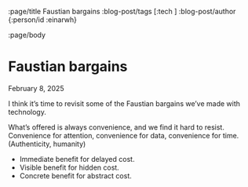 :page/title Faustian bargains
:blog-post/tags [:tech ]
:blog-post/author {:person/id :einarwh}

<!-- :blog-post/published #time/ldt "2014-12-27T00:00:00" -->

:page/body

# Faustian bargains

<p class="blog-post-date">February 8, 2025</p>

I think it’s time to revisit some of the Faustian bargains we’ve made with technology.

What’s offered is always convenience, and we find it hard to resist. Convenience for attention, convenience for data, convenience for time. (Authenticity, humanity)

- Immediate benefit for delayed cost.
- Visible benefit for hidden cost.
- Concrete benefit for abstract cost.
